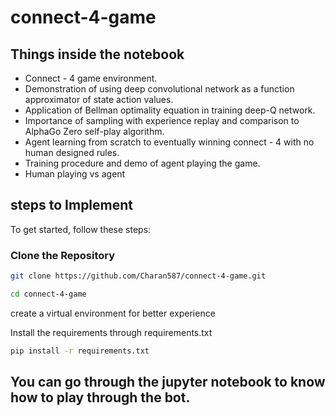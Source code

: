 # connect-4-game
## Things inside the notebook
* Connect - 4 game environment.
* Demonstration of using deep convolutional network as a function approximator of state action values.
* Application of Bellman optimality equation in training deep-Q network.
* Importance of sampling with experience replay and comparison to AlphaGo Zero self-play algorithm.
* Agent learning from scratch to eventually winning connect - 4 with no human designed rules.
* Training procedure and demo of agent playing the game.
* Human playing vs agent

## steps to Implement 
To get started, follow these steps:

### Clone the Repository

```sh
git clone https://github.com/Charan587/connect-4-game.git
```
```sh
cd connect-4-game
```
create a virtual environment for better experience

Install the requirements through requirements.txt
 ```sh
pip install -r requirements.txt
```

## You can go through the jupyter notebook to know how to play through the bot.
